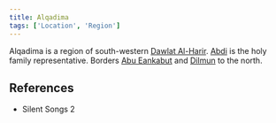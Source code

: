 ```yaml
---
title: Alqadima
tags: ['Location', 'Region']
---
```

Alqadima is a region of south-western [Dawlat Al-Harir](wiki/Dawlat%20Al-Harir.md). [Abdi](wiki/Abdi.md) is the holy family representative. Borders [Abu Eankabut](wiki/Abu%20Eankabut.md) and [Dilmun](wiki/Dilmun.md) to the north.

## References
- Silent Songs 2
